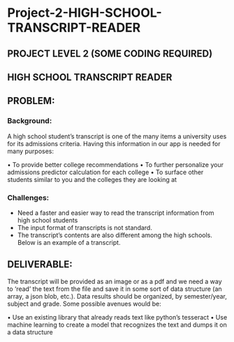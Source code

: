 # Project-2-HIGH-SCHOOL-TRANSCRIPT-READER

## PROJECT LEVEL 2 (SOME CODING REQUIRED)
## HIGH SCHOOL TRANSCRIPT READER

## PROBLEM:

### Background:

A high school student’s transcript is one of the many items a university uses for its admissions criteria. Having this information in our app is needed for many purposes:

•	To provide better college recommendations
•	To further personalize your admissions predictor calculation for each college
•	To surface other students similar to you and the colleges they are looking at

### Challenges:

-	Need a faster and easier way to read the transcript information from high school students
-	The input format of transcripts is not standard.
-	The transcript’s contents are also different among the high schools. Below is an example of a transcript.

## DELIVERABLE: 
The transcript will be provided as an image or as a pdf and we need a way to ‘read’ the text from the file and save it in some sort of data structure (an array, a json blob, etc.). Data results should be organized, by semester/year, subject and grade. Some possible avenues would be:


•	Use an existing library that already reads text like python’s tesseract
•	Use machine learning to create a model that recognizes the text and dumps it on a data structure
